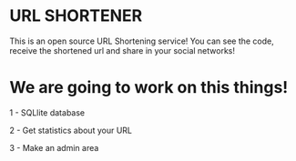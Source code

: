 URL SHORTENER
===============================

This is an open source URL Shortening service! You can see the code, receive the shortened url and share in your social networks!

We are going to work on this things!
=============================
  1 - SQLlite database

  2 - Get statistics about your URL

  3 - Make an admin area
